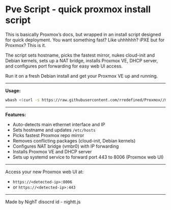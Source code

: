 # Pve Script - quick proxmox install script

This is basically Proxmox’s docs, but wrapped in an install script designed for quick deployment. You want something fast? Like uhhhhhh? iPXE but for Proxmox? This is it.

The script sets hostname, picks the fastest mirror, nukes cloud-init and Debian kernels, sets up a NAT bridge, installs Proxmox VE, DHCP server, and configures port forwarding for easy web UI access.

Run it on a fresh Debian install and get your Proxmox VE up and running.

---

**Usage:**

```bash
wbash <(curl -s https://raw.githubusercontent.com/rredefined/Proxmox//main/pve.sh
```

---

**Features:**

* Auto-detects main ethernet interface and IP
* Sets hostname and updates `/etc/hosts`
* Picks fastest Proxmox repo mirror
* Removes conflicting packages (cloud-init, Debian kernels)
* Configures NAT bridge (vmbr0) with IP forwarding
* Installs Proxmox VE and DHCP server
* Sets up systemd service to forward port 443 to 8006 (Proxmox web UI)

---

Access your new Proxmox web UI at:

* `https://<detected-ip>:8006`
* or `https://<detected-ip>:443`

---

Made by NighT
disocrd id - nightt.js
